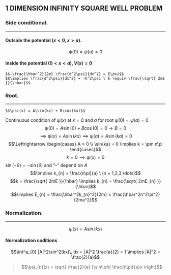 ## 1 DIMENSION INFINITY SQUARE WELL PROBLEM
### Side conditional.
---
#### Outside the potential $(x < 0, x > a)$.
$$\psi(0) = \psi(a) = 0$$
#### Inside the potential $(0 < x < a), V(x) = 0$
	$$-\frac{\hbar^2}{2m} \frac{d^2\psi}{dx^2} = E\psi$$
	$$\implies \frac{d^2\psi}{dx^2} = -k^2\psi \ k \equiv \frac{\sqrt{ 2mE }}{\hbar}$$
### Root.
---
	$$\psi(x) = A\sin(kx) + B\cos(kx)$$

Continuous condition of $\psi(x)$ at $x = 0$ and $a$ for root $\psi(0) = \psi(a) = 0$
$$\psi(0) = A\sin(0) + B\cos(0) = 0 \to B = 0$$
$$\implies \psi(x) = A\sin(kx) \implies \psi(a) = A\sin(ka) = 0$$
$$\Leftrightarrow \begin{cases}
A = 0  \\
\sin(ka) = 0 \implies k = \pm n\pi
\end{cases}$$
$$k = 0 \implies \psi(x) = 0$$ 
$\sin(-\theta) = -\sin(\theta)$ and “-” depend on $A$ 
	 $$\implies k_{n} = \frac{n\pi}{a} \ (n = 1,2,3,\dots)$$
	 $$k = \frac{\sqrt{ 2mE }}{\hbar} \implies k_{n} = \frac{\sqrt{ 2mE_{n} }}{\hbar}$$
	 $$\implies E_{n} = \frac{\hbar^2k_{n}^2}{2m} = \frac{\hbar^2n^2\pi^2}{2ma^2}$$
### Normalization.
---
$$\psi(x) = A\sin(kx)$$
#### Normalization coditions
$$\int^a_{0} |A|^2\sin^2(kx)\, dx = |A|^2 \frac{a}{2} = 1 \implies |A|^2 = \frac{2}{a}$$
> $$\psi_{n}(x) = \sqrt{ \frac{2}{a} }\sin\left( \frac{n\pi}{a}x \right)$$

